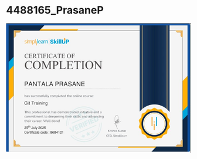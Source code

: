 # 4488165\_PrasaneP

![My Certificate](4488165_p/WhatsApp%20Image%202025-07-25%20at%2016.42.02_4d595db7.jpg "Certificate of Completion")